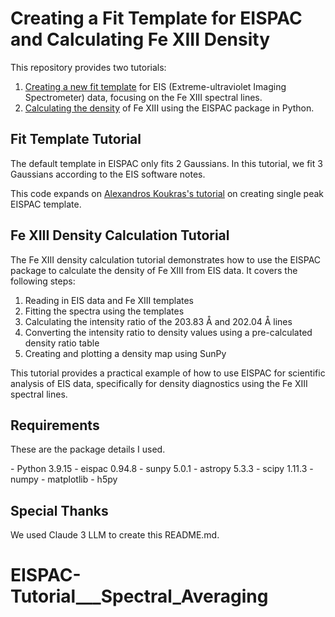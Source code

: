 # Creating a Fit Template for EISPAC and Calculating Fe XIII Density

This repository provides two tutorials:

1. [Creating a new fit template](https://github.com/andyto1234/EISPAC-Tutorial___Fe-XIII-Density/blob/main/Tutorial__Making_an_EIS_fit_template.ipynb) for EIS (Extreme-ultraviolet Imaging Spectrometer) data, focusing on the Fe XIII spectral lines.
2. [Calculating the density](https://github.com/andyto1234/EISPAC-Tutorial___Fe-XIII-Density/blob/main/Tutorial__Calculate_FeXIII_Density.ipynb) of Fe XIII using the EISPAC package in Python.

## Fit Template Tutorial

The default template in EISPAC only fits 2 Gaussians. In this tutorial, we fit 3 Gaussians according to the EIS software notes.

This code expands on [Alexandros Koukras's tutorial](https://github.com/AlexandrosKoukras/EIS_data_analysis/blob/main/Making_an_EIS_fit_template.ipynb) on creating single peak EISPAC template.

## Fe XIII Density Calculation Tutorial

The Fe XIII density calculation tutorial demonstrates how to use the EISPAC package to calculate the density of Fe XIII from EIS data. It covers the following steps:

1. Reading in EIS data and Fe XIII templates
2. Fitting the spectra using the templates
3. Calculating the intensity ratio of the 203.83 Å and 202.04 Å lines
4. Converting the intensity ratio to density values using a pre-calculated density ratio table
5. Creating and plotting a density map using SunPy

This tutorial provides a practical example of how to use EISPAC for scientific analysis of EIS data, specifically for density diagnostics using the Fe XIII spectral lines.

## Requirements

These are the package details I used.

\- Python 3.9.15
\- eispac 0.94.8
\- sunpy 5.0.1
\- astropy 5.3.3
\- scipy 1.11.3
\- numpy
\- matplotlib
\- h5py

## Special Thanks

We used Claude 3 LLM to create this README.md.
# EISPAC-Tutorial___Spectral_Averaging
